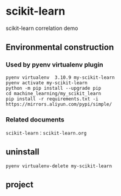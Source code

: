 # scikit-learn

scikit-learn correlation demo

## Environmental construction

### Used by pyenv virtualenv plugin

    pyenv virtualenv  3.10.9 my-scikit-learn 
    pyenv activate my-scikit-learn
    python -m pip install --upgrade pip
    cd machine_learning/my_scikit_learn
    pip install -r requirements.txt -i https://mirrors.aliyun.com/pypi/simple/


### Related documents

    scikit-learn：scikit-learn.org     
## uninstall

    pyenv virtualenv-delete my-scikit-learn

## project


